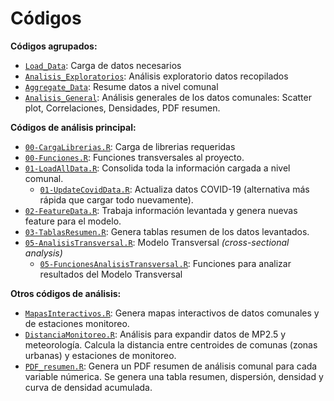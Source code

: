 Códigos
================

**Códigos agrupados:**
* [`Load_Data`](https://github.com/pmbusch/Analisis-COVID-MP2.5/tree/master/Scripts/Load_Data): Carga de datos necesarios
* [`Analisis_Exploratorios`](https://github.com/pmbusch/Analisis-COVID-MP2.5/tree/master/Scripts/Analisis_Exploratorios): Análisis exploratorio datos recopilados 
* [`Aggregate_Data`](https://github.com/pmbusch/Analisis-COVID-MP2.5/tree/master/Scripts/Aggregate_Data): Resume datos a nivel comunal 
* [`Analisis_General`](https://github.com/pmbusch/Analisis-COVID-MP2.5/tree/master/Scripts/Analisis_General): Análisis generales de los datos comunales: Scatter plot, Correlaciones, Densidades, PDF resumen.


**Códigos de análisis principal:**
* [`00-CargaLibrerias.R`](https://github.com/pmbusch/Analisis-COVID-MP2.5/tree/master/Scripts/00-CargaLibrerias.R): Carga de librerias requeridas 
* [`00-Funciones.R`](https://github.com/pmbusch/Analisis-COVID-MP2.5/tree/master/Scripts/00-Funciones.R): Funciones transversales al proyecto.
* [`01-LoadAllData.R`](https://github.com/pmbusch/Analisis-COVID-MP2.5/tree/master/Scripts/01-LoadAllData.R): Consolida toda la información cargada a nivel comunal.
	* [`01-UpdateCovidData.R`](https://github.com/pmbusch/Analisis-COVID-MP2.5/tree/master/Scripts/01-UpdateCovidData.R): Actualiza datos COVID-19 (alternativa más rápida que cargar todo nuevamente).
* [`02-FeatureData.R`](https://github.com/pmbusch/Analisis-COVID-MP2.5/tree/master/Scripts/02-FeatureData.R): Trabaja información levantada y genera nuevas feature para el modelo.
* [`03-TablasResumen.R`](https://github.com/pmbusch/Analisis-COVID-MP2.5/tree/master/Scripts/03-TablasResumen.R): Genera tablas resumen de los datos levantados.
* [`05-AnalisisTransversal.R`](https://github.com/pmbusch/Analisis-COVID-MP2.5/tree/master/Scripts/05-AnalisisTransversal.R): Modelo Transversal *(cross-sectional analysis)*
	* [`05-FuncionesAnalisisTransversal.R`](https://github.com/pmbusch/Analisis-COVID-MP2.5/tree/master/Scripts/05-FuncionesAnalisisTransversal.R): Funciones para analizar resultados del Modelo Transversal


**Otros códigos de análisis:**
* [`MapasInteractivos.R`](https://github.com/pmbusch/Analisis-COVID-MP2.5/tree/master/Scripts/MapasInteractivos.R): Genera mapas interactivos de datos comunales y de estaciones monitoreo.
* [`DistanciaMonitoreo.R`](https://github.com/pmbusch/Analisis-COVID-MP2.5/tree/master/Scripts/DistanciaMonitoreo.R): Análisis para expandir datos de MP2.5 y meteorología. Calcula la distancia entre centroides de comunas (zonas urbanas) y estaciones de monitoreo.
* [`PDF_resumen.R`](https://github.com/pmbusch/Analisis-COVID-MP2.5/tree/master/Scripts/PDF_resumen.R): Genera un PDF resumen de análisis comunal para cada variable númerica. Se genera una tabla resumen, dispersión, densidad y curva de densidad acumulada.

